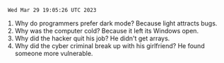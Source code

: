      Wed Mar 29 19:05:26 UTC 2023
1. Why do programmers prefer dark mode? Because light attracts bugs.
2. Why was the computer cold? Because it left its Windows open.
3. Why did the hacker quit his job? He didn't get arrays.
4. Why did the cyber criminal break up with his girlfriend? He found someone more vulnerable.
